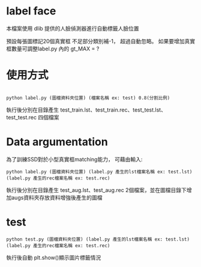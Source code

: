 # label face

本檔案使用 dlib 提供的人臉偵測器進行自動標籤人臉位置

預設每張圖標記20個真實框 不足部分類別補-1， 超過自動忽略。 如果要增加真實框數量可調整label.py 內的 gt_MAX = ?

# 使用方式

```

python label.py (圖檔資料夾位置) (檔案名稱 ex: test) 0.8(分割比例)

```
執行後分別在目錄產生 test_train.lst、test_train.rec、test_test.lst、test_test.rec 四個檔案

# Data argumentation

為了訓練SSD對於小型真實框matching能力， 可藉由輸入:

```
python label.py (圖檔資料夾位置) (label.py 產生的lst檔案名稱 ex: test.lst) (label.py 產生的rec檔案名稱 ex: test.rec)
```

執行後分別在目錄產生 test_aug.lst、test_aug.rec 2個檔案，並在圖檔目錄下增加augs資料夾存放資料增強後產生的圖檔


# test


```
python test.py (圖檔資料夾位置) (label.py 產生的lst檔案名稱 ex: test.lst) (label.py 產生的rec檔案名稱 ex: test.rec)

```

執行後自動 plt.show()顯示圖片標籤情況


